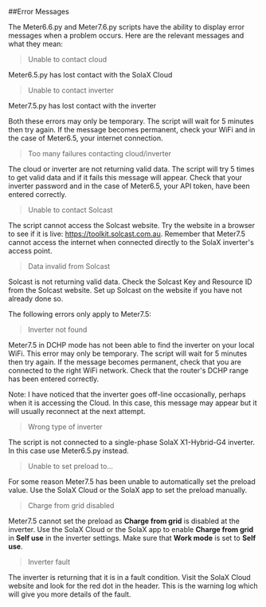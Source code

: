 ##Error Messages

The Meter6.6.py and Meter7.6.py scripts have the ability to display error messages when a problem occurs.
Here are the relevant messages and what they mean:

>Unable to contact cloud

Meter6.5.py has lost contact with the SolaX Cloud

>Unable to contact inverter

Meter7.5.py has lost contact with the inverter

Both these errors may only be temporary. The script will wait for 5 minutes then try again.
If the message becomes permanent, check your WiFi and in the case of Meter6.5, your internet connection.

>Too many failures contacting cloud/inverter

The cloud or inverter are not returning valid data. The script will try 5 times to get valid data and if it fails this message will appear.
Check that your inverter password and in the case of Meter6.5, your API token, have been entered correctly.

>Unable to contact Solcast

The script cannot access the Solcast website. Try the website in a browser to see if it is live: https://toolkit.solcast.com.au.
Remember that Meter7.5 cannot access the internet when connected directly to the SolaX inverter's access point.

>Data invalid from Solcast

Solcast is not returning valid data. Check the Solcast Key and Resource ID from the Solcast website. Set up Solcast on the website if you have not already done so.

The following errors only apply to Meter7.5:

>Inverter not found

Meter7.5 in DCHP mode has not been able to find the inverter on your local WiFi. This error may only be temporary. The script will wait for 5 minutes then try again.
If the message becomes permanent, check that you are connected to the right WiFi network. Check that the router's DCHP range has been entered correctly.

Note: I have noticed that the inverter goes off-line occasionally, perhaps when it is accessing the Cloud. In this case, this message may appear but it will usually reconnect at the next attempt.

>Wrong type of inverter

The script is not connected to a single-phase SolaX X1-Hybrid-G4 inverter. In this case use Meter6.5.py instead.

>Unable to set preload to...

For some reason Meter7.5 has been unable to automatically set the preload value. Use the SolaX Cloud or the SolaX app to set the preload manually.

>Charge from grid disabled

Meter7.5 cannot set the preload as **Charge from grid** is disabled at the inverter. 
Use the SolaX Cloud or the SolaX app to enable **Charge from grid** in **Self use** in the inverter settings. Make sure that **Work mode** is set to **Self use**.  
 
>Inverter fault

The inverter is returning that it is in a fault condition. Visit the SolaX Cloud website and look for the red dot in the header. This is the warning log which will give you more details of the fault.


